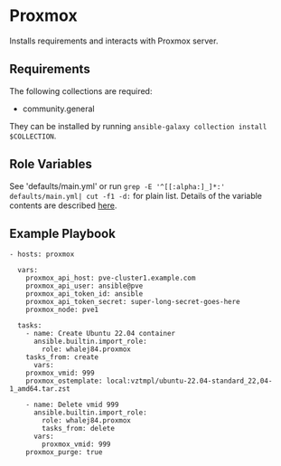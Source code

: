 Proxmox
=========

Installs requirements and interacts with Proxmox server.

Requirements
------------

The following collections are required:

- community.general

They can be installed by running `ansible-galaxy collection install $COLLECTION`.

Role Variables
--------------

See 'defaults/main.yml' or run `grep -E '^[[:alpha:]_]*:' defaults/main.yml| cut -f1 -d:` for plain list.
Details of the variable contents are described [here](https://docs.ansible.com/ansible/latest/collections/community/general/proxmox_module.html#parameters).

Example Playbook
----------------

```ansible
- hosts: proxmox

  vars:
    proxmox_api_host: pve-cluster1.example.com
    proxmox_api_user: ansible@pve
    proxmox_api_token_id: ansible
    proxmox_api_token_secret: super-long-secret-goes-here
    proxmox_node: pve1

  tasks:
    - name: Create Ubuntu 22.04 container
      ansible.builtin.import_role:
        role: whalej84.proxmox
	tasks_from: create
      vars:
	proxmox_vmid: 999
	proxmox_ostemplate: local:vztmpl/ubuntu-22.04-standard_22,04-1_amd64.tar.zst

    - name: Delete vmid 999
      ansible.builtin.import_role:
        role: whalej84.proxmox
        tasks_from: delete
      vars:
        proxmox_vmid: 999
	proxmox_purge: true
```

